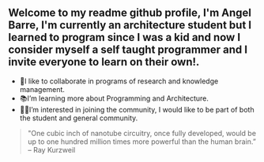 Welcome to my readme github profile, I'm Angel Barre, I'm currently an architecture student but I learned to program since I was a kid and now I consider myself a self taught programmer and I invite everyone to learn on their own!.
-----------
- 🤝I like to collaborate in programs of research and knowledge management.
- 📚I’m learning more about Programming and Architecture.
- 👨‍💻I’m interested in joining the community, I would like to be part of both the student and general community.

>"One cubic inch of nanotube circuitry, once fully developed, would be up to one hundred million times more powerful than the human brain.” – Ray Kurzweil
